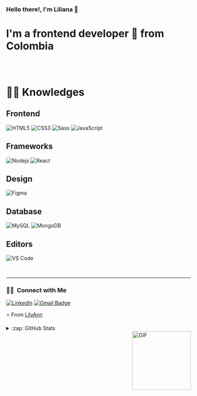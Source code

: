 ### Hello there!, I'm Liliana 👋
# I'm a frontend developer 👩‍ from Colombia
<br />
<br />

# :woman_technologist: Knowledges 

## Frontend
![HTML5](https://img.shields.io/badge/-HTML5-%23E44D27?style=flat-square&logo=html5&logoColor=ffffff)
![CSS3](https://img.shields.io/badge/-CSS3-%231572B6?style=flat-square&logo=css3)
![Sass](https://img.shields.io/badge/-Sass-%23CC6699?style=flat-square&logo=sass&logoColor=ffffff)
![JavaScript](https://img.shields.io/badge/-JavaScript-black?style=flat-square&logo=javascript)

## Frameworks
![Nodejs](https://img.shields.io/badge/-Nodejs-black?style=flat-square&logo=Node.js)
![React](https://img.shields.io/badge/-React-%23282C34?style=flat-square&logo=react)

## Design
![Figma](http://img.shields.io/badge/-Figma-30333c?style=flat-square&logo=figma&logoColor=ffffff)

## Database
![MySQL](https://img.shields.io/badge/-MySQL-black?style=flat-square&logo=mysql)
![MongoDB](https://img.shields.io/badge/-MongoDB-black?style=flat-square&logo=mongodb)

## Editors
![VS Code](http://img.shields.io/badge/-VS%20Code-007ACC?style=flat-square&logo=visual-studio-code)

<br />

---
<h3> 🤝🏻 &nbsp;Connect with Me </h3>

<a href="https://www.linkedin.com/in/liliana-pinzon" target="_blank"><img src="https://img.shields.io/badge/LinkedIn-%230077B5.svg?&style=flat-square&logo=linkedin&logoColor=white" alt="LinkedIn"></a>
[![Gmail Badge](https://img.shields.io/badge/-Gmail-c14438?style=flat-square&logo=Gmail&logoColor=white&link=mailto:lilainita@gmail.com)](mailto:lilainita@gmail.com)

⭐️ From [LilyAnn](https://github.com/lilainita)

<details>
  <summary>:zap: GitHub Stats</summary>

  <img align="left" alt="Lilainita's GitHub Stats" src="https://github-readme-stats.vercel.app/api?username=lilainita&show_icons=true&hide_border=false&title_color=ff652f&icon_color=FFE400&bg_color=09131B&text_color=ffffff&border_color=0c1a25" />

</details>

<img align="right" alt="GIF" height="160px" src="https://media.giphy.com/media/du3J3cXyzhj75IOgvA/giphy.gif" />
